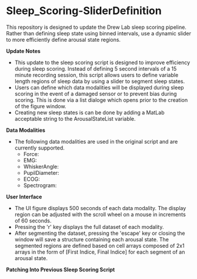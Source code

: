 # Sleep_Scoring-SliderDefinition
This repository is designed to update the Drew Lab sleep scoring pipeline. Rather than defining sleep state using binned intervals, use a dynamic slider to more efficiently define arousal state regions.

**Update Notes**
- This update to the sleep scoring script is designed to improve efficiency during sleep scoring. Instead of defining 5 second intervals of a 15 minute recording session, this script allows users to define variable length regions of sleep data by using a slider to segment sleep states. 
- Users can define which data modalities will be displayed during sleep scoring in the event of a damaged sensor or to prevent bias during scoring. This is done via a list dialoge which opens prior to the creation of the figure window.
- Creating new sleep states is can be done by adding a MatLab acceptable string to the ArousalStateList variable. 

**Data Modalities**
- The following data modalities are used in the original script and are currently supported.
    - Force: 
    - EMG: 
    - WhiskerAngle: 
    - PupilDiameter: 
    - ECOG: 
    - Spectrogram: 

**User Interface**
- The UI figure displays 500 seconds of each data modality. The display region can be adjusted with the scroll wheel on a mouse in increments of 60 seconds.
- Pressing the 'r' key displays the full dataset of each modality.
- After segmenting the dataset, pressing the 'escape' key or closing the window will save a structure containing each arousal state. The segmented regions are defined based on cell arrays composed of 2x1 arrays in the form of [First Indice, Final Indice] for each segment of an arousal state.

**Patching Into Previous Sleep Scoring Script**